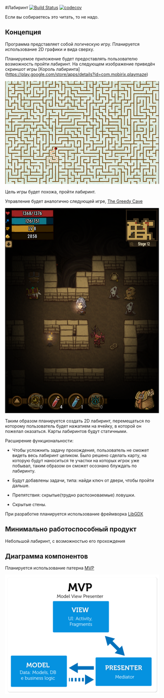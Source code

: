 #Лабиринт [![Build Status](https://travis-ci.org/mikle9997/Course-work.svg?branch=master)](https://travis-ci.org/mikle9997/Course-work) [![codecov](https://codecov.io/gh/mikle9997/Course-work/branch/master/graph/badge.svg)](https://codecov.io/gh/mikle9997/Course-work)

Если вы собираетесь это читать, то не надо.

## Концепция

Программа представляет собой логическую игру. Планируется использование 2D графики и вида сверху.

Планируемое приложение будет предоставлять пользователю возможность пройти лабиринт. 
На следующем изображение приведён скриншот игры [Король лабиринта] (https://play.google.com/store/apps/details?id=com.mobirix.playmaze)

![This is not displayed](ImgsForREADME/1408084891_labirint-link-mega-droid.ru-1.png)

Цель игры будет похожа, пройти лабиринт. 


Управление будет аналогично следующей игре, [The Greedy Cave](https://play.google.com/store/apps/details?id=com.avalon.cave)

![This is not displayed](ImgsForREADME/in8.png)


Таким образом планируется создать 2D лабиринт, перемещаться по которому пользователь будет нажатием на ячейку, в которой он пожелал оказаться.
Карты лабиринтов будут статичными.

Расширение функциональности:

- Чтобы усложнить задачу прохождения, пользователь не сможет видеть весь лабиринт целиком. Было решено сделать карту, на которую будут наноситься 
те участки на которых игрок уже побывал, таким образом он сможет осознано блуждать по лабиринту.

- Будут добавлены задачи, типа: найди ключ от двери, чтобы пройти дальше.

- Препятствия: скрытые(трудно распозноваемые) ловушки.

- Скрытые стены. 


При разработке планируется использование фреймворка [LibGDX](http://libgdx.badlogicgames.com)

## Минимально работоспособный продукт

Небольшой лабиринт, с возможностью его прохождения

## Диаграмма компонентов

Планируется использование патерна [MVP](https://ru.wikipedia.org/wiki/Model-View-Presenter)

![This is not displayed](ImgsForREADME/MVP-Process.png)
